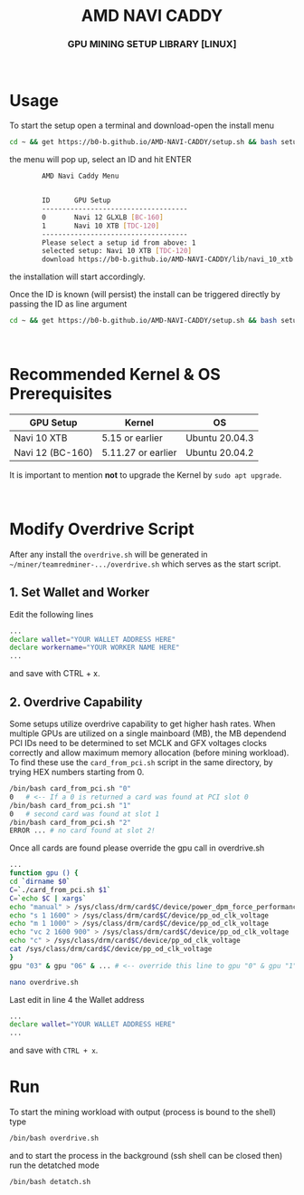 <h1 align=center><strong>AMD</strong> NAVI CADDY 
<h3 align=center>GPU MINING SETUP LIBRARY [LINUX]</h3>

<br>



# Usage

To start the setup open a terminal and download-open the install menu

```bash
cd ~ && get https://b0-b.github.io/AMD-NAVI-CADDY/setup.sh && bash setup.sh
```

the menu will pop up, select an ID and hit ENTER

```bash
        AMD Navi Caddy Menu


        ID      GPU Setup
        ------------------------------------
        0       Navi 12 GLXLB [BC-160]
        1       Navi 10 XTB [TDC-120]
        ------------------------------------
        Please select a setup id from above: 1
        selected setup: Navi 10 XTB [TDC-120]
        download https://b0-b.github.io/AMD-NAVI-CADDY/lib/navi_10_xtb.sh and install ...
```

the installation will start accordingly.

Once the ID is known (will persist) the install can be triggered directly by passing the ID as line argument

```bash
cd ~ && get https://b0-b.github.io/AMD-NAVI-CADDY/setup.sh && bash setup.sh <id>
```




<br>

# Recommended Kernel & OS Prerequisites
| GPU Setup | Kernel | OS |
|---|---|---|
| Navi 10 XTB | 5.15 or earlier | Ubuntu 20.04.3 |
| Navi 12 (BC-160) |  5.11.27 or earlier | Ubuntu 20.04.2 |

It is important to mention <strong>not</strong> to upgrade the Kernel by `sudo apt upgrade`.

<br>


# Modify Overdrive Script

After any install the `overdrive.sh` will be generated in `~/miner/teamredminer-.../overdrive.sh` which serves as the start script.

## 1. Set Wallet and Worker

Edit the following lines 

```bash
...
declare wallet="YOUR WALLET ADDRESS HERE"
declare workername="YOUR WORKER NAME HERE"
...
```

and save with CTRL + x.

## 2. Overdrive Capability
Some setups utilize overdrive capability to get higher hash rates. 
When multiple GPUs are utilized on a single mainboard (MB), the MB dependend PCI IDs need to be determined to set MCLK and GFX voltages clocks correctly and allow maximum memory allocation (before mining workload).
To find these use the `card_from_pci.sh` script in the same directory, by trying HEX numbers starting from 0.
```bash
/bin/bash card_from_pci.sh "0"
0   # <-- If a 0 is returned a card was found at PCI slot 0
/bin/bash card_from_pci.sh "1"
0   # second card was found at slot 1
/bin/bash card_from_pci.sh "2"
ERROR ... # no card found at slot 2!
```


Once all cards are found please override the gpu call in overdrive.sh
```bash
...
function gpu () {
cd `dirname $0`
C=`./card_from_pci.sh $1`
C=`echo $C | xargs`
echo "manual" > /sys/class/drm/card$C/device/power_dpm_force_performance_level
echo "s 1 1600" > /sys/class/drm/card$C/device/pp_od_clk_voltage
echo "m 1 1000" > /sys/class/drm/card$C/device/pp_od_clk_voltage
echo "vc 2 1600 900" > /sys/class/drm/card$C/device/pp_od_clk_voltage
echo "c" > /sys/class/drm/card$C/device/pp_od_clk_voltage
cat /sys/class/drm/card$C/device/pp_od_clk_voltage
}
gpu "03" & gpu "06" & ... # <-- override this line to gpu "0" & gpu "1" or any other PCI slots found
```

```bash
nano overdrive.sh
```
Last edit in line 4 the Wallet address
```bash
...
declare wallet="YOUR WALLET ADDRESS HERE"
...
```

and save with `CTRL + x`.

# Run
To start the mining workload with output (process is bound to the shell) type
```bash
/bin/bash overdrive.sh
```
and to start the process in the background (ssh shell can be closed then) run the detatched mode
```bash
/bin/bash detatch.sh
```
